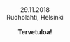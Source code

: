 <br>
<br>

<center>29.11.2018</center>
<center>Ruoholahti, Helsinki</center>
<br>
<center><b>Tervetuloa!<b></center>